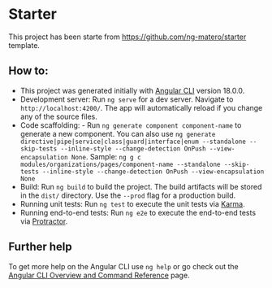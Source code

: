 # Starter

This project has been starte from https://github.com/ng-matero/starter template.



## How to:
- This project was generated initially with [Angular CLI](https://github.com/angular/angular-cli) version 18.0.0.
- Development server: Run `ng serve` for a dev server. Navigate to `http://localhost:4200/`. The app will automatically reload if you change any of the source files.
- Code scaffolding: - Run `ng generate component component-name` to generate a new component. You can also use `ng generate directive|pipe|service|class|guard|interface|enum --standalone --skip-tests --inline-style --change-detection OnPush --view-encapsulation None`. Sample: `ng g c modules/organizations/pages/component-name --standalone --skip-tests --inline-style --change-detection OnPush --view-encapsulation None`
- Build: Run `ng build` to build the project. The build artifacts will be stored in the `dist/` directory. Use the `--prod` flag for a production build.
- Running unit tests: Run `ng test` to execute the unit tests via [Karma](https://karma-runner.github.io).
- Running end-to-end tests: Run `ng e2e` to execute the end-to-end tests via [Protractor](http://www.protractortest.org/).

## Further help
To get more help on the Angular CLI use `ng help` or go check out the [Angular CLI Overview and Command Reference](https://angular.io/cli) page.
